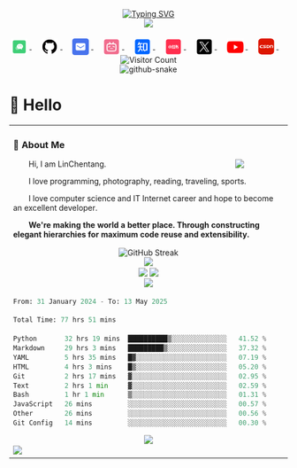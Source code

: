 <div align="center">
  
  <!-- dynamic typing effect 动态打字效果 -->
  <div>
    <a href="https://git.io/typing-svg">
      <img src="https://readme-typing-svg.demolab.com?font=Fira+Code&pause=1000&width=435&lines=LinChentang%E5%90%8C%E5%AD%A6%E7%A5%9D%E6%82%A8%E4%BB%8A%E5%A4%A9%E6%84%89%E5%BF%AB!&center=true&size=27" alt="Typing SVG" />
    </a>
  </div>

  <!-- knock code pictures 敲代码的图片 -->
  <picture>
    <source media="(prefers-color-scheme: dark)" srcset="https://cdn.jsdelivr.net/gh/LinChentang/LinChentang/assets/images/coding.gif" />
    <!-- <source media="(prefers-color-scheme: light)" srcset="https://cdn.jsdelivr.net/gh/LinChentang/LinChentang/assets/images/developer.svg" height="225px" /> -->
    <img src="https://cdn.jsdelivr.net/gh/LinChentang/LinChentang/assets/images/coding.gif" />
  </picture>

  <!-- for beauty 留个空行好看点 -->
  <div>&nbsp;</div>
  
  <!-- profile logo 个人资料徽标 -->
  <div>
    <a href="https://linchentang.top/wechat_qrcode/" target="_blank" rel="noopener noreferrer">
        <img src="https://github.com/LinChentang/LinChentang.github.io/blob/main/docs/images/plugin/微信.png"  style="height:30px; vertical-align:middle; margin-right:4px;">
    </a>&emsp;
    <a href="https://github.com/LinChentang" target="_blank" rel="noopener noreferrer">
        <img src="https://github.com/LinChentang/LinChentang.github.io/blob/main/docs/images/plugin/github.png"  style="height:30px; vertical-align:middle; margin-right:4px;">
    </a>&emsp;
    <a href="mailto:z1273611131@163.com" target="_blank" rel="noopener noreferrer">
        <img src="https://github.com/LinChentang/LinChentang.github.io/blob/main/docs/images/plugin/邮箱.png"  style="height:30px; vertical-align:middle; margin-right:4px;">
    </a>&emsp;
    <a href="https://space.bilibili.com/346629528?spm_id_from=333.1007.0.0" target="_blank" rel="noopener noreferrer">
        <img src="https://github.com/LinChentang/LinChentang.github.io/blob/main/docs/images/plugin/哔哩哔哩.png"  style="height:30px; vertical-align:middle; margin-right:4px;">
    </a>&emsp;
    <a href="https://www.zhihu.com/people/yu-chen-63-69-85" target="_blank" rel="noopener noreferrer">
        <img src="https://github.com/LinChentang/LinChentang.github.io/blob/main/docs/images/plugin/知乎.png"  style="height:30px; vertical-align:middle; margin-right:4px;">
    </a>&emsp;
    <a href="https://www.xiaohongshu.com/user/profile/66a673f5000000001d023fdb" target="_blank" rel="noopener noreferrer">
        <img src="https://github.com/LinChentang/LinChentang.github.io/blob/main/docs/images/plugin/小红书.png"  style="height:30px; vertical-align:middle; margin-right:4px;">
    </a>&emsp;
    <a href="https://x.com/linchentang23" target="_blank" rel="noopener noreferrer">
        <img src="https://github.com/LinChentang/LinChentang.github.io/blob/main/docs/images/plugin/TwitterX.png"  style="height:30px; vertical-align:middle; margin-right:4px;">
    </a>&emsp;
    <a href="https://www.youtube.com/@linchentang618" target="_blank" rel="noopener noreferrer">
        <img src="https://github.com/LinChentang/LinChentang.github.io/blob/main/docs/images/plugin/youtube .png"  style="height:30px; vertical-align:middle; margin-right:4px;">
    </a>&emsp;
    <a href="https://blog.csdn.net/weixin_64266899?spm=1011.2124.3001.5343" target="_blank" rel="noopener noreferrer">
        <img src="https://github.com/LinChentang/LinChentang.github.io/blob/main/docs/images/plugin/CSDN.png"  style="height:30px; vertical-align:middle; margin-right:4px;">
    </a>&emsp;<br>
</div>


<!-- visitor statistics logo 访问量统计-->
<div align="center">
  <img src="https://profile-counter.glitch.me/LinChentang/count.svg" alt="Visitor Count" width="225" />
</div>

  <!-- Snake Code Contribution Map 贪吃蛇代码贡献图 -->
  <picture>
    <source media="(prefers-color-scheme: dark)" srcset="https://cdn.jsdelivr.net/gh/LinChentang/LinChentang/profile-snake-contrib/github-contribution-grid-snake-dark.svg" />
    <source media="(prefers-color-scheme: light)" srcset="https://cdn.jsdelivr.net/gh/LinChentang/LinChentang/profile-snake-contrib/github-contribution-grid-snake.svg" />
    <img alt="github-snake" src="https://cdn.jsdelivr.net/gh/LinChentang/LinChentang/profile-snake-contrib/github-contribution-grid-snake-dark.svg" />
  </picture>

</div>

#  🙋 Hello

<table>
  
<tr><td>

</div>

### 🤺 About Me

<img align="right" width="88" src="https://cdn.jsdelivr.net/gh/LinChentang/LinChentang/assets/images/steven.png" />

<p>&emsp;&emsp;Hi, I am LinChentang.</p>
<p>&emsp;&emsp;I love programming, photography, reading, traveling, sports.</p>
<p>&emsp;&emsp;I love computer science and IT Internet career and hope to become an excellent developer.</p>
<p><strong>&emsp;&emsp;We're making the world a better place. Through constructing elegant hierarchies for maximum code reuse and extensibility.</strong></p>
</div>

<!-- github-readme-streak-stats 连续提交代码天数记录 -->
<div align="center">
   <img height=160 align="center" src="https://github-readme-streak-stats-eight.vercel.app/?user=LinChentang&theme=dracula&hide_border=true&mode=weekly&card_width=475" alt="GitHub Streak" />
</div>

<!-- spotify -->
<div align="center">
    <img height="137px" src="https://spotify-github-profile.kittinanx.com/api/view.svg?uid=31ndk7wlzonshfe43fboyw2yomcq&redirect=true][https://spotify-github-profile.kittinanx.com/api/view.svg?uid=31ndk7wlzonshfe43fboyw2yomcq&cover_image=true&theme=novatorem&show_offline=true&background_color=121212&interchange=true&bar_color=53b14f&bar_color_cover=true" />
</div>

<!-- ########################################## 分割 

<!-- GitHub 数据统计 -->
<div align="center">
    <img height="137px" src="https://github-readme-stats-git-masterrstaa-rickstaa.vercel.app/api?username=LinChentang&hide_title=false&hide_border=true&show_icons=true&line_height=21&text_color=000&icon_color=000&bg_color=0,ea6161,ffc64d,fffc4d,52fa5a&theme=graywhite" />
    <img height="137px" src="https://github-readme-stats-git-masterrstaa-rickstaa.vercel.app/api/top-langs/?username=LinChentang&hide_title=false&hide_border=true&layout=compact&langs_count=6&text_color=000&icon_color=fff&bg_color=0,52fa5a,4dfcff,c64dff&theme=graywhite" />
</div>

<!-- GitHub 奖杯🏆 -->
<div align="center">
  <img  src="https://github-profile-trophy.vercel.app/?username=LinChentang&theme=discord&row=1&column=-1&no-frame=true&no-bg=true" />
</div>

<!--START_SECTION:waka-->

```python
From: 31 January 2024 - To: 13 May 2025

Total Time: 77 hrs 51 mins

Python       32 hrs 19 mins  ██████████▒░░░░░░░░░░░░░░   41.52 %
Markdown     29 hrs 3 mins   █████████▒░░░░░░░░░░░░░░░   37.32 %
YAML         5 hrs 35 mins   █▓░░░░░░░░░░░░░░░░░░░░░░░   07.19 %
HTML         4 hrs 3 mins    █▒░░░░░░░░░░░░░░░░░░░░░░░   05.20 %
Git          2 hrs 17 mins   ▓░░░░░░░░░░░░░░░░░░░░░░░░   02.95 %
Text         2 hrs 1 min     ▓░░░░░░░░░░░░░░░░░░░░░░░░   02.59 %
Bash         1 hr 1 min      ▒░░░░░░░░░░░░░░░░░░░░░░░░   01.31 %
JavaScript   26 mins         ░░░░░░░░░░░░░░░░░░░░░░░░░   00.57 %
Other        26 mins         ░░░░░░░░░░░░░░░░░░░░░░░░░   00.56 %
Git Config   14 mins         ░░░░░░░░░░░░░░░░░░░░░░░░░   00.30 %
```

<!--END_SECTION:waka-->

<!-- GitHub Activity Graph GitHub 活动图 -->
<div align="center">
    <img src="https://github-readme-activity-graph.vercel.app/graph?username=LinChentang&theme=github" />
</div>

<!-- profile-3d-contrib 3D贡献图-->
<picture>
  <source media="(prefers-color-scheme: dark)" srcset="https://cdn.jsdelivr.net/gh/LinChentang/LinChentang/profile-3d-contrib/profile-night-rainbow.svg" />
  <source media="(prefers-color-scheme: light)" srcset="https://cdn.jsdelivr.net/gh/LinChentang/LinChentang/profile-3d-contrib/profile-gitblock.svg" />
  <img src="https://cdn.jsdelivr.net/gh/LinChentang/LinChentang/profile-3d-contrib/profile-night-rainbow.svg" />
</picture>

</div>

</td></tr>
